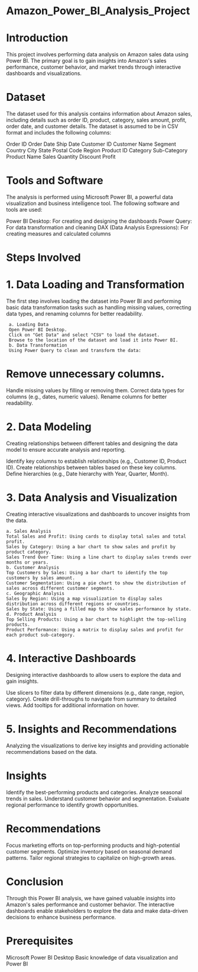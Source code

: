 # Amazon_Power_BI_Analysis_Project

# Introduction
This project involves performing data analysis on Amazon sales data using Power BI. The primary goal is to gain insights into Amazon's sales performance, customer behavior, and market trends through interactive dashboards and visualizations.

# Dataset
The dataset used for this analysis contains information about Amazon sales, including details such as order ID, product, category, sales amount, profit, order date, and customer details. The dataset is assumed to be in CSV format and includes the following columns:

Order ID
Order Date
Ship Date
Customer ID
Customer Name
Segment
Country
City
State
Postal Code
Region
Product ID
Category
Sub-Category
Product Name
Sales
Quantity
Discount
Profit

# Tools and Software
The analysis is performed using Microsoft Power BI, a powerful data visualization and business intelligence tool. The following software and tools are used:

Power BI Desktop: For creating and designing the dashboards
Power Query: For data transformation and cleaning
DAX (Data Analysis Expressions): For creating measures and calculated columns

# Steps Involved
# 1. Data Loading and Transformation
The first step involves loading the dataset into Power BI and performing basic data transformation tasks such as handling missing values, correcting data types, and renaming columns for better readability.

     a. Loading Data
     Open Power BI Desktop.
     Click on "Get Data" and select "CSV" to load the dataset.
     Browse to the location of the dataset and load it into Power BI.
     b. Data Transformation
     Using Power Query to clean and transform the data:

# Remove unnecessary columns.
Handle missing values by filling or removing them.
Correct data types for columns (e.g., dates, numeric values).
Rename columns for better readability.
# 2. Data Modeling
Creating relationships between different tables and designing the data model to ensure accurate analysis and reporting.

Identify key columns to establish relationships (e.g., Customer ID, Product ID).
Create relationships between tables based on these key columns.
Define hierarchies (e.g., Date hierarchy with Year, Quarter, Month).
# 3. Data Analysis and Visualization
Creating interactive visualizations and dashboards to uncover insights from the data.

    a. Sales Analysis
    Total Sales and Profit: Using cards to display total sales and total profit.
    Sales by Category: Using a bar chart to show sales and profit by product category.
    Sales Trend Over Time: Using a line chart to display sales trends over months or years.
    b. Customer Analysis
    Top Customers by Sales: Using a bar chart to identify the top customers by sales amount.
    Customer Segmentation: Using a pie chart to show the distribution of sales across different customer segments.
    c. Geographic Analysis
    Sales by Region: Using a map visualization to display sales distribution across different regions or countries.
    Sales by State: Using a filled map to show sales performance by state.
    d. Product Analysis
    Top Selling Products: Using a bar chart to highlight the top-selling products.
    Product Performance: Using a matrix to display sales and profit for each product sub-category.
# 4. Interactive Dashboards
Designing interactive dashboards to allow users to explore the data and gain insights.

Use slicers to filter data by different dimensions (e.g., date range, region, category).
Create drill-throughs to navigate from summary to detailed views.
Add tooltips for additional information on hover.
# 5. Insights and Recommendations
Analyzing the visualizations to derive key insights and providing actionable recommendations based on the data.

# Insights
Identify the best-performing products and categories.
Analyze seasonal trends in sales.
Understand customer behavior and segmentation.
Evaluate regional performance to identify growth opportunities.
# Recommendations
Focus marketing efforts on top-performing products and high-potential customer segments.
Optimize inventory based on seasonal demand patterns.
Tailor regional strategies to capitalize on high-growth areas.
# Conclusion
Through this Power BI analysis, we have gained valuable insights into Amazon's sales performance and customer behavior. The interactive dashboards enable stakeholders to explore the data and make data-driven decisions to enhance business performance.

# Prerequisites
Microsoft Power BI Desktop
Basic knowledge of data visualization and Power BI
